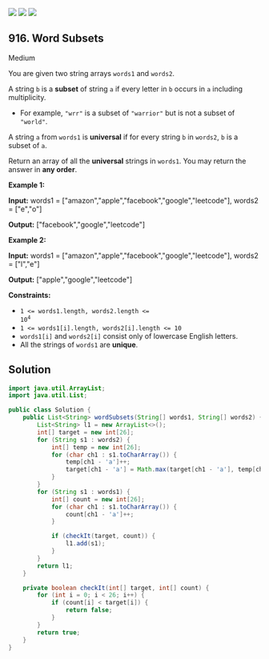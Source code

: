 [![](https://img.shields.io/github/stars/javadev/LeetCode-in-Java?label=Stars&style=flat-square)](https://github.com/javadev/LeetCode-in-Java)
[![](https://img.shields.io/github/forks/javadev/LeetCode-in-Java?label=Fork%20me%20on%20GitHub%20&style=flat-square)](https://github.com/javadev/LeetCode-in-Java/fork)
[![](https://img.shields.io/badge/-LeetCode%20in%20Kotlin-blue?style=flat-square)](https://github.com/javadev/LeetCode-in-Kotlin)

## 916\. Word Subsets

Medium

You are given two string arrays `words1` and `words2`.

A string `b` is a **subset** of string `a` if every letter in `b` occurs in `a` including multiplicity.

*   For example, `"wrr"` is a subset of `"warrior"` but is not a subset of `"world"`.

A string `a` from `words1` is **universal** if for every string `b` in `words2`, `b` is a subset of `a`.

Return an array of all the **universal** strings in `words1`. You may return the answer in **any order**.

**Example 1:**

**Input:** words1 = ["amazon","apple","facebook","google","leetcode"], words2 = ["e","o"]

**Output:** ["facebook","google","leetcode"]

**Example 2:**

**Input:** words1 = ["amazon","apple","facebook","google","leetcode"], words2 = ["l","e"]

**Output:** ["apple","google","leetcode"]

**Constraints:**

*   <code>1 <= words1.length, words2.length <= 10<sup>4</sup></code>
*   `1 <= words1[i].length, words2[i].length <= 10`
*   `words1[i]` and `words2[i]` consist only of lowercase English letters.
*   All the strings of `words1` are **unique**.

## Solution

```java
import java.util.ArrayList;
import java.util.List;

public class Solution {
    public List<String> wordSubsets(String[] words1, String[] words2) {
        List<String> l1 = new ArrayList<>();
        int[] target = new int[26];
        for (String s1 : words2) {
            int[] temp = new int[26];
            for (char ch1 : s1.toCharArray()) {
                temp[ch1 - 'a']++;
                target[ch1 - 'a'] = Math.max(target[ch1 - 'a'], temp[ch1 - 'a']);
            }
        }
        for (String s1 : words1) {
            int[] count = new int[26];
            for (char ch1 : s1.toCharArray()) {
                count[ch1 - 'a']++;
            }

            if (checkIt(target, count)) {
                l1.add(s1);
            }
        }
        return l1;
    }

    private boolean checkIt(int[] target, int[] count) {
        for (int i = 0; i < 26; i++) {
            if (count[i] < target[i]) {
                return false;
            }
        }
        return true;
    }
}
```